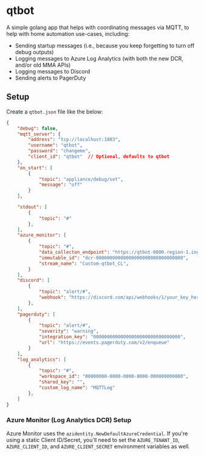 # qtbot

A simple golang app that helps with coordinating messages via MQTT, to help with home automation use-cases, including:

  * Sending startup messages (i.e., because you keep forgetting to turn off debug outputs)
  * Logging messages to Azure Log Analytics (with both the new DCR, and/or old MMA APIs)
  * Logging messages to Discord
  * Sending alerts to PagerDuty

## Setup

Create a `qtbot.json` file like the below:

```json
{
    "debug": false,
    "mqtt_server": {
        "address": "tcp://localhost:1883",
        "username": "qtbot",
        "password": "changeme",
        "client_id": "qtbot"  // Optional, defaults to qtbot
    },
    "on_start": [
        {
            "topic": "appliance/debug/set",
            "message": "off"
        }
    ],

    "stdout": [
        {
            "topic": "#"
        },
    ],
    "azure_monitor": [
        {
            "topic": "#",
            "data_collecton_endpoint": "https://qtbot-0000.region-1.ingest.monitor.azure.com",
            "immutable_id": "dcr-00000000000000000000000000000000",
            "stream_name": "Custom-qtbot_CL",
        }
    ],
    "discord": [
        {
            "topic": "alert/#",
            "webhook": "https://discord.com/api/webhooks/1/your_key_here"
        },
    ],
    "pagerduty": [
        {
            "topic": "alert/#",
            "severity": "warning",
            "integration_key": "00000000000000000000000000000000",
            "url": "https://events.pagerduty.com/v2/enqueue"
        }
    ],
    "log_analytics": [
        {
            "topic": "#",
            "workspace_id": "00000000-0000-0000-0000-000000000000",
            "shared_key": "",
            "custom_log_name": "MQTTLog"
        },
    ]
}
```

### Azure Monitor (Log Analytics DCR) Setup

Azure Monitor uses the `azidentity.NewDefaultAzureCredential`. If you're using a static Client ID/Secret, you'll need to set the `AZURE_TENANT_ID`, `AZURE_CLIENT_ID`, and `AZURE_CLIENT_SECRET` environment variables as well.
